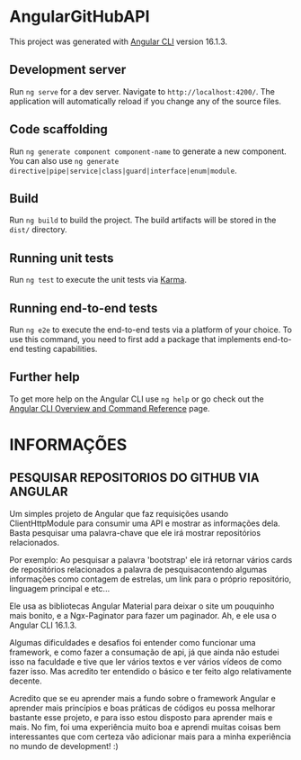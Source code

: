 # AngularGitHubAPI

This project was generated with [Angular CLI](https://github.com/angular/angular-cli) version 16.1.3.

## Development server

Run `ng serve` for a dev server. Navigate to `http://localhost:4200/`. The application will automatically reload if you change any of the source files.

## Code scaffolding

Run `ng generate component component-name` to generate a new component. You can also use `ng generate directive|pipe|service|class|guard|interface|enum|module`.

## Build

Run `ng build` to build the project. The build artifacts will be stored in the `dist/` directory.

## Running unit tests

Run `ng test` to execute the unit tests via [Karma](https://karma-runner.github.io).

## Running end-to-end tests

Run `ng e2e` to execute the end-to-end tests via a platform of your choice. To use this command, you need to first add a package that implements end-to-end testing capabilities.

## Further help

To get more help on the Angular CLI use `ng help` or go check out the [Angular CLI Overview and Command Reference](https://angular.io/cli) page.

# INFORMAÇÕES

## PESQUISAR REPOSITORIOS DO GITHUB VIA ANGULAR

Um simples projeto de Angular que faz requisições usando ClientHttpModule para consumir uma API e mostrar as informações dela.
Basta pesquisar uma palavra-chave que ele irá mostrar repositórios relacionados.

Por exemplo: Ao pesquisar a palavra 'bootstrap' ele irá retornar vários cards de repositórios relacionados
a palavra de pesquisacontendo algumas informações como contagem de estrelas, um link para o próprio repositório, 
linguagem principal e etc...

Ele usa as bibliotecas Angular Material para deixar o site um pouquinho mais bonito, e a Ngx-Paginator para fazer um paginador.
Ah, e ele usa o Angular CLI 16.1.3.

Algumas dificuldades e desafios foi entender como funcionar uma framework, e como fazer a consumação de api, já que ainda não
estudei isso na faculdade e tive que ler vários textos e ver vários vídeos de como fazer isso. Mas acredito ter entendido o
básico e ter feito algo relativamente decente.

Acredito que se eu aprender mais a fundo sobre o framework Angular e aprender mais princípios e boas práticas de códigos eu
possa melhorar bastante esse projeto, e para isso estou disposto para aprender mais e mais.
No fim, foi uma experiência muito boa e aprendi muitas coisas bem interessantes que com certeza vão adicionar mais para
a minha experiência no mundo de development! :)
